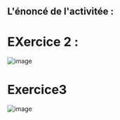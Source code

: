 ## L'énoncé de l'activitée :
# EXercice 2 :
![image](https://user-images.githubusercontent.com/80115513/164487591-1cf07aa8-13d1-41af-be66-aa9b18796493.png)
# Exercice3
![image](https://user-images.githubusercontent.com/80115513/164487850-d350db27-fc2e-464f-8185-9c7792200fc9.png)
